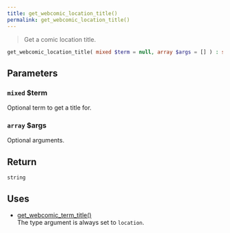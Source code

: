 ```yaml
---
title: get_webcomic_location_title()
permalink: get_webcomic_location_title()
---
```


> Get a comic location title.

```php
get_webcomic_location_title( mixed $term = null, array $args = [] ) : string
```

## Parameters

### `mixed` $term
Optional term to get a title for.

### `array` $args
Optional arguments.

## Return

`string`

## Uses
- [get_webcomic_term_title()](get_webcomic_term_title())  
The type argument is always set to
`location`.
